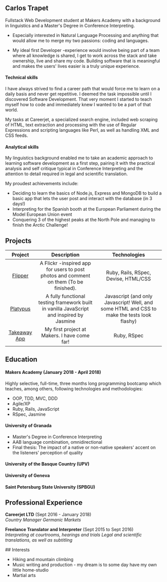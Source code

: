 ## Carlos Trapet

Fullstack Web Development student at Makers Academy with a background in linguistics and a Master's Degree in Conference Interpreting.

- Especially interested in Natural Language Processing and anything that would allow me to merge my two passions: coding and languages.

- My ideal first Developer -experience would involve being part of a team where all knowledge is shared, I get to work across the stack and take ownership, live and share my code. Building software that is meaningful and makes the users' lives easier is a truly unique experience.



#### Technical skills

I have always strived to find a career path that would force me to learn on a daily basis and never get repetitive. I deemed the task impossible until I discovered Software Development.
That very moment I started to teach myself how to code and immediately knew I wanted to be a part of that world.

My tasks at Careerjet, a specialized search engine, included web scraping of HTML, text extraction and processing with the use of Regular Expressions and scripting languages like Perl, as well as handling XML and CSS feeds.

#### Analytical skills 

My linguistics background enabled me to take an academic approach to learning software development as a first step, pairing it with the practical analysis and self critique typical in Conference Interpreting and the attention to detail required in legal and scientific translation.

My proudest achievements include:
- Deciding to learn the basics of Node.js, Express and MongoDB to build a basic app that lets the user post and interact with the database (in 3 days!)
- Interpreting for the Spanish booth at the European Parliament during the Model European Union event
- Conquering 3 of the highest peaks at the North Pole and managing to finish the Arctic Challenge!


## Projects

| Project         | Description     | Technologies    |
| :-------------: | :-------------: | :-------------: |
| [Flipper](https://github.com/CarlosTrapet/instagram-challenge)    | A Flickr -inspired app for users to post photos and comment on them (To be finished).    | Ruby, Rails, RSpec, Devise, HTML/CSS | 
| [Platypus](https://github.com/CarlosTrapet/note_js)   | A fully functional testing framework built in vanilla JavaScript and inspired by Jasmine    | Javascript (and only Javascript! Well, and some HTML and CSS to make the tests look flashy) |
| [Takeaway App](https://github.com/CarlosTrapet/takeaway-challenge)   | My first project at Makers. I have come far! | Ruby, RSpec |


## Education

#### Makers Academy (January 2018 - April 2018)

Highly selective, full-time, three months long programming bootcamp which teaches, among others, following technologies and methodologies:

- OOP, TDD, MVC, DDD
- Agile/XP
- Ruby, Rails, JavaScript
- RSpec, Jasmine

#### University of Granada 

- Master's Degree in Conference Interpreting
- AAB language combination, omnidirectional
- Final thesis: The impact of a native or non-native speakers' accent on the listeners' perception of quality

#### University of the Basque Country (UPV)

#### University of Geneva

#### Saint Petersburg State University (SPBGU)

## Professional Experience

**Careerjet LTD** (Sept 2016 - January 2018)    
*Country Manager Germanic Markets*

**Freelance Translator and Interpreter** (Sept 2015 to Sept 2016)   
*Interpreting at courtrooms, hearings and trials* 
*Legal and scientific translations, as well as subtitling* 

## Interests

- Hiking and mountain climbing
- Music writing and production - my dream is to some day have my own little home-studio
- Martial arts